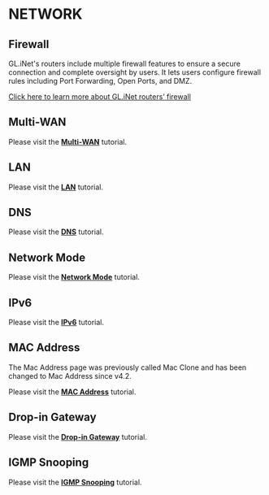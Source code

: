 # NETWORK

## Firewall

GL.iNet's routers include multiple firewall features to ensure a secure connection and complete oversight by users. It lets users configure firewall rules including Port Forwarding, Open Ports, and DMZ.

[Click here to learn more about GL.iNet routers’ firewall](../../../tutorials/firewall/)

## Multi-WAN

Please visit the [**Multi-WAN**](../../../tutorials/multi-wan/) tutorial.

## LAN

Please visit the [**LAN**](../../../tutorials/lan/) tutorial.

## DNS

Please visit the [**DNS**](../../../tutorials/dns/) tutorial.

## Network Mode

Please visit the [**Network Mode**](../../../tutorials/network_mode/) tutorial.

## IPv6

Please visit the [**IPv6**](../../../tutorials/ipv6/) tutorial.

## MAC Address

The Mac Address page was previously called Mac Clone and has been changed to Mac Address since v4.2.

Please visit the [**MAC Address**](../../../tutorials/mac_address/) tutorial.

## Drop-in Gateway

Please visit the [**Drop-in Gateway**](../../../tutorials/drop-in_gateway/) tutorial.

## IGMP Snooping

Please visit the [**IGMP Snooping**](../../../tutorials/igmp_snooping/) tutorial.

